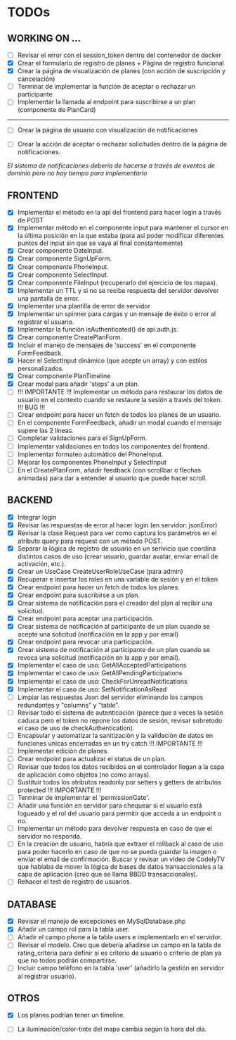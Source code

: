 # TODOs

## WORKING ON ...
- [ ] Revisar el error con el session_token dentro del contenedor de docker
- [x] Crear el formulario de registro de planes + Página de registro funcional
- [x] Crear la página de visualización de planes (con acción de suscripción y cancelación)
- [ ] Terminar de implementar la función de aceptar o rechazar un participante
- [ ] Implementar la llamada al endpoint para suscribirse a un plan (componente de PlanCard)
--------
- [ ] Crear la página de usuario con visualización de notificaciones
- [ ] Crear la acción de aceptar o rechazar solicitudes dentro de la página de notificaciones.


*El sistema de notificaciones debería de hacerse a través de eventos de dominio pero no hay
tiempo para implementarlo*

## FRONTEND
- [x] Implementar el método en la api del frontend para hacer login a través de POST
- [x] Implementar método en el componente input para mantener el cursor en la última posición en la que estaba (para así poder modificar diferentes puntos del input sin que se vaya al final constantemente)
- [x] Crear componente DateInput.
- [x] Crear componente SignUpForm.
- [x] Crear componente PhoneInput.
- [x] Crear componente SelectInput.
- [x] Crear componente FileInput (recuperarlo del ejercicio de los mapas).
- [x] Implementar un TTL y si no se recibe respuesta del servidor devolver una pantalla de error.
- [x] Implementar una plantilla de error de servidor 
- [x] Implementar un spinner para cargas y un mensaje de éxito o error al registrar el usuario.
- [x] Implementar la función isAuthenticated() de api.auth.js.
- [x] Crear componente CreatePlanForm.
- [x] Incluir el manejo de mensajes de 'success' en el componente FormFeedback.
- [x] Hacer el SelectInput dinámico (que acepte un array) y con estilos personalizados.
- [x] Crear componente PlanTimeline
- [x] Crear modal para añadir 'steps' a un plan.
- [ ] !!! IMPORTANTE !!! Implementar un método para restaurar los datos de usuario en el contexto cuando se restaure la sesión a través del token. !!! BUG !!!
- [ ] Crear endpoint para hacer un fetch de todos los planes de un usuario.
- [ ] En el componente FormFeedback, añadir un modal cuando el mensaje supere las 2 líneas.
- [ ] Completar validaciones para el SignUpForm.
- [ ] Implementar validaciones en todos los componentes del frontend.
- [ ] Implementar formateo automático del PhoneInput.
- [ ] Mejorar los componentes PhoneInput y SelectInput
- [ ] En el CreatePlanForm, añadir feedback (con scrollbar o flechas animadas) para dar a entender al usuario que puede hacer scroll.

## BACKEND
- [x] Integrar login
- [x] Revisar las respuestas de error al hacer login (en servidor: jsonError)
- [x] Revisar la clase Request para ver como captura los parámetros en el atributo query para request con un método POST.
- [x] Separar la lógica de registro de usuario en un serivicio que coordina distintos casos de uso (crear usuario, guardar avatar, enviar email de activación, etc.).
- [x] Crear un UseCase CreateUserRoleUseCase (para admin)
- [x] Recuperar e insertar los roles en una variable de sesión y en el token
- [x] Crear endpoint para hacer un fetch de todos los planes.
- [x] Crear endpoint para suscribirse a un plan.
- [x] Crear sistema de notificación para el creador del plan al recibir una solicitud.
- [x] Crear endpoint para aceptar una participación.
- [x] Crear sistema de notificación al participante de un plan cuando se acepte una solicitud (notificación en la app y por email)
- [x] Crear endpoint para revocar una participación.
- [x] Crear sistema de notificación al participante de un plan cuando se revoca una solicitud (notificación en la app y por email).
- [x] Implementar el caso de uso: GetAllAcceptedParticipations
- [x] Implementar el caso de uso: GetAllPendingParticipations
- [x] Implementar el caso de uso: CheckForUnreadNotifications
- [x] Implementar el caso de uso: SetNotificationAsRead
- [ ] Limpiar las respuestas Json del servidor eliminando los campos redundantes y "columns" y "table".
- [ ] Revisar todo el sistema de autenticación (parece que a veces la sesión caduca pero el token no repone los datos de sesión, revisar sobretodo el caso de uso de checkAuthentication).
- [ ] Encapsular y automatizar la sanitización y la validación de datos en funciones únicas encerradas en un try catch !!! IMPORTANTE !!!
- [ ] Implementar edición de planes.
- [ ] Crear endpoint para actualizar el status de un plan.
- [ ] Revisar que todos los datos recibidos en el controlador llegan a la capa de aplicación como objetos (no como arrays).
- [ ] Sustituir todos los atributos readonly por setters y getters de atributos protected !!! IMPORTANTE !!!
- [ ] Terminar de implementar el 'permissionGate'.
- [ ] Añadir una función en servidor para chequear si el usuario está logueado y el rol del usuario para permitir que acceda a un endpoint o no.
- [ ] Implementar un método para devolver respuesta en caso de que el servidor no responda.
- [ ] En la creación de usuario, habría que extraer el rollback al caso de uso para poder hacerlo en caso de que no se pueda guardar la imagen o enviar el email de confirmación. Buscar y revisar un vídeo de CodelyTV que hablaba de mover la lógica de bases de datos transaccionales a la capa de aplicación (creo que se llama BBDD transaccionales).
- [ ] Rehacer el test de registro de usuarios.

## DATABASE
- [x] Revisar el manejo de excepciones en MySqlDatabase.php
- [x] Añadir un campo rol para la tabla user.
- [ ] Añadir el campo phone a la tabla users e implementarlo en el servidor.
- [ ] Revisar el modelo. Creo que debería añadirse un campo en la tabla de rating_criteria para definir si es criterio de usuario o criterio de plan ya que no todos podrán compartirse.
- [ ] Incluir campo teléfono en la tabla 'user' (añadirlo la gestión en servidor al registrar usuario).

## OTROS
- [x] Los planes podrían tener un timeline.
- [ ] La iluminación/color-tinte del mapa cambia según la hora del día.



